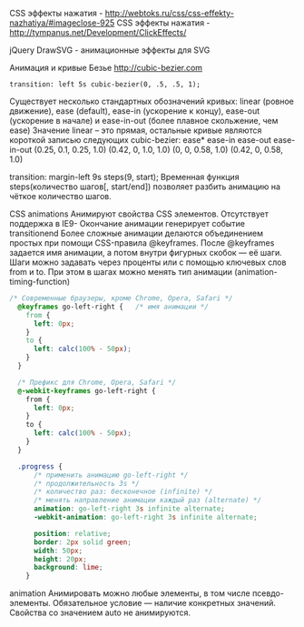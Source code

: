 CSS эффекты нажатия - http://webtoks.ru/css/css-effekty-nazhatiya/#imageclose-925
CSS эффекты нажатия - http://tympanus.net/Development/ClickEffects/

jQuery DrawSVG - анимационные эффекты для SVG

Анимация и кривые Безье
http://cubic-bezier.com

```transition: left 5s cubic-bezier(0, .5, .5, 1);```

Существует несколько стандартных обозначений кривых:
 linear (ровное движение), ease (default), ease-in (ускорение к концу), ease-out (ускорение в начале) и ease-in-out (более плавное скольжение, чем ease)
Значение linear – это прямая, остальные кривые являются короткой записью следующих cubic-bezier:
ease*               	ease-in            	ease-out        	ease-in-out
(0.25, 0.1, 0.25, 1.0)	(0.42, 0, 1.0, 1.0)	(0, 0, 0.58, 1.0)	(0.42, 0, 0.58, 1.0)

transition: margin-left 9s steps(9, start);
Временная функция steps(количество шагов[, start/end]) позволяет разбить анимацию на чёткое количество шагов.

CSS animations
Анимируют свойства CSS элементов. Отсутствует поддержка в IE9-
Окончание анимации генерирует событие transitionend
Более сложные анимации делаются объединением простых при помощи CSS-правила @keyframes.
После @keyframes задается имя анимации, а потом внутри фигурных скобок — её шаги.
 Шаги можно задавать через проценты или с помощью ключевых слов from и to.
 При этом в шагах можно менять тип анимации (animation-timing-function)

```css
/* Современные браузеры, кроме Chrome, Opera, Safari */
  @keyframes go-left-right {   /* имя анимации */
    from {
      left: 0px;
    }
    to {
      left: calc(100% - 50px);
    }
  }

  /* Префикс для Chrome, Opera, Safari */
  @-webkit-keyframes go-left-right {
    from {
      left: 0px;
    }
    to {
      left: calc(100% - 50px);
    }
  }

  .progress {
      /* применить анимацию go-left-right */
      /* продолжительность 3s */
      /* количество раз: бесконечное (infinite) */
      /* менять направление анимации каждый раз (alternate) */
      animation: go-left-right 3s infinite alternate;
      -webkit-animation: go-left-right 3s infinite alternate;

      position: relative;
      border: 2px solid green;
      width: 50px;
      height: 20px;
      background: lime;
    }
```

animation
Анимировать можно любые элементы, в том числе псевдо-элементы.
Обязательное условие — наличие конкретных значений. Свойства со значением auto не анимируются.